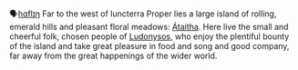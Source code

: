 🗣[hɑflɪŋ]()
Far to the west of Iuncterra Proper lies a large island of rolling, emerald hills and pleasant floral meadows: [Átaitha](../../Locations/Átaitha/Átaitha.md). Here live the small and cheerful folk, chosen people of [Ludonysos](../../Cosmology/Daemons/Seraphim/Ludonysos.md), who enjoy the plentiful bounty of the island and take great pleasure in food and song and good company, far away from the great happenings of the wider world. 